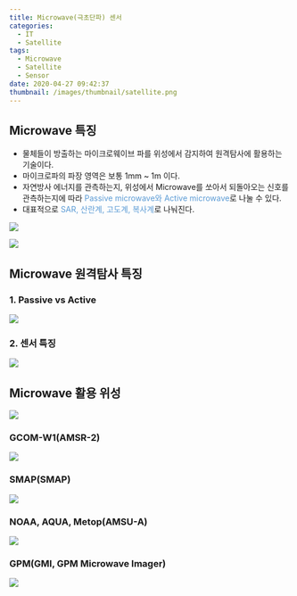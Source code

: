 ```yaml
---
title: Microwave(극초단파) 센서
categories:
  - IT
  - Satellite
tags:
  - Microwave
  - Satellite
  - Sensor
date: 2020-04-27 09:42:37
thumbnail: /images/thumbnail/satellite.png
---
```


## Microwave 특징

- 물체들이 방출하는 마이크로웨이브 파를 위성에서 감지하여 원격탐사에 활용하는 기술이다.
- 마이크로파의 파장 영역은 보통 1mm ~ 1m 이다.
- 자연방사 에너지를 관측하는지, 위성에서 Microwave를 쏘아서 되돌아오는 신호를 관측하는지에 따라 <span style="color:#5B9BD5">Passive microwave와 Active microwave</span>로 나눌 수 있다.
- 대표적으로 <span style="color:#5B9BD5">SAR, 산란계, 고도계, 복사계</span>로 나눠진다.

![](/images/microwave/1.png)

![](/images/microwave/2.png)

## Microwave 원격탐사 특징

### 1. Passive vs Active

![](/images/microwave/3.png)

### 2. 센서 특징

![](/images/microwave/4.png)

## Microwave 활용 위성

![](/images/microwave/5.png)

### GCOM-W1(AMSR-2)

![](/images/microwave/6.png)

### SMAP(SMAP)

![](/images/microwave/7.png)

### NOAA, AQUA, Metop(AMSU-A)

![](/images/microwave/8.png)

### GPM(GMI, GPM Microwave Imager)

![](/images/microwave/9.png)
